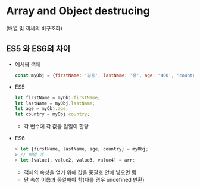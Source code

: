 # Array and Object destrucing
(배열 및 객체의 비구조화)
## ES5 와 ES6의 차이
* 예시용 객체
  ```javascript
  const myObj = {firstName: '길동', lastName: '홍', age: '400', 'country: '율도국'};
  ```
* ES5
  ```javascript
  let firstName = myObj.firstName;
  let lastName = myObj.lastName;
  let age = myObj.age;
  let country = myObj.country;
  ```
  * 각 변수에 각 값을 일일이 할당

* ES6
  ```javascript
  > let {firstName, lastName, age, country} = myObj;
  > // 배열 예
  > let [value1, value2, value3, value4] = arr;
  ```
  * 객체의 속성을 얻기 위해 값을 중괄호 안에 넣으면 됨
  * 단 속성 이름과 동일해야 함(다를 경우 undefined 반환)